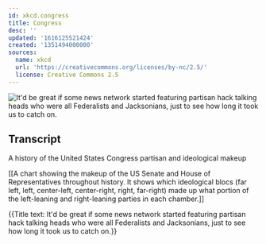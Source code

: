 ```yaml
---
id: xkcd.congress
title: Congress
desc: ''
updated: '1616125521424'
created: '1351494000000'
sources:
  name: xkcd
  url: 'https://creativecommons.org/licenses/by-nc/2.5/'
  license: Creative Commons 2.5
---
```

![It'd be great if some news network started featuring partisan hack talking heads who were all Federalists and Jacksonians, just to see how long it took us to catch on.](https://imgs.xkcd.com/comics/congress.png)

## Transcript
A history of the
United States Congress
partisan and ideological makeup

[[A chart showing the makeup of the US Senate and House of Representatives throughout history. It shows which ideological blocs (far left, left, center-left, center-right, right, far-right) made up what portion of the left-leaning and right-leaning parties in each chamber.]]

{{Title text: It'd be great if some news network started featuring partisan hack talking heads who were all Federalists and Jacksonians, just to see how long it took us to catch on.}}
